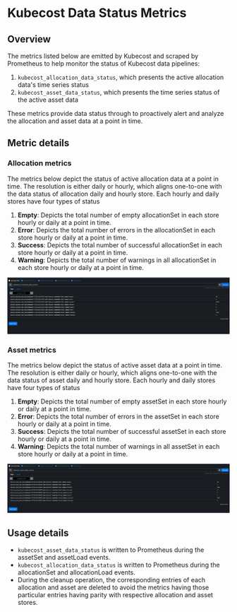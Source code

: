 # Kubecost Data Status Metrics

## Overview

The metrics listed below are emitted by Kubecost and scraped by Prometheus to help monitor the status of Kubecost data pipelines:

1. `kubecost_allocation_data_status`, which presents the active allocation data's time series status
2. `kubecost_asset_data_status`, which presents the time series status of the active asset data

These metrics provide data status through to proactively alert and analyze the allocation and asset data at a point in time.

## Metric details

### Allocation metrics

The metrics below depict the status of active allocation data at a point in time. The resolution is either daily or hourly, which aligns one-to-one with the data status of allocation daily and hourly store. Each hourly and daily stores have four types of status

1. **Empty**: Depicts the total number of empty allocationSet in each store hourly or daily at a point in time.
2. **Error**: Depicts the total number of errors in the allocationSet in each store hourly or daily at a point in time.
3. **Success**: Depicts the total number of successful allocationSet in each store hourly or daily at a point in time.
4. **Warning**: Depicts the total number of warnings in all allocationSet in each store hourly or daily at a point in time.

![Prometheus metrics kubecost_allocation_data_status after port-forwarding](/images/metric-kubecost-allocation-data-status.png)

### Asset metrics

The metrics below depict the status of active asset data at a point in time. The resolution is either daily or hourly, which aligns one-to-one with the data status of asset daily and hourly store. Each hourly and daily stores have four types of status

1. **Empty**: Depicts the total number of empty assetSet in each store hourly or daily at a point in time.
2. **Error**: Depicts the total number of errors in the assetSet in each store hourly or daily at a point in time.
3. **Success**: Depicts the total number of successful assetSet in each store hourly or daily at a point in time.
4. **Warning**: Depicts the total number of warnings in all assetSet in each store hourly or daily at a point in time.

![Prometheus metrics kubecost_asset_data_status after port-forwarding](/images/metric-kubecost-asset-data-status.png)

## Usage details

* `kubecost_asset_data_status` is written to Prometheus during the assetSet and assetLoad events.
* `kubecost_allocation_data_status` is written to Prometheus during the allocationSet and allocationLoad events.
* During the cleanup operation, the corresponding entries of each allocation and asset are deleted to avoid the metrics having those particular entries having parity with respective allocation and asset stores.
